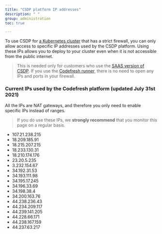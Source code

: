 ```yaml
---
title: "CSDP platform IP addresses"
description: " "
group: administration
toc: true

---
```

To use CSDP for [a Kubernetes cluster]({{site.baseurl}}/docs/deploy-to-kubernetes/add-kubernetes-cluster/) that has a strict firewall, you can only allow access to specific IP addresses used by the CSDP platform. Using these IPs allows you to deploy to your cluster even when it is not accessible from the public internet.

>This is needed only for customers who use the [SAAS version of CSDP]({{site.baseurl}}/docs/administration/installation-security/). If you use the [Codefresh runner]({{site.baseurl}}/docs/administration/codefresh-runner/), there is no need to open any IPs and ports in your firewall.

### Current IPs used by the Codefresh platform (updated July 31st 2021)

All the IPs are NAT gateways, and therefore you only need to enable specific IPs instead of ranges.

>If you do use these IPs, we **strongly recommend** that you monitor this page on a regular basis.

- 107.21.238.215
- 18.209.185.91
- 18.215.207.215
- 18.233.130.31
- 18.210.174.176
- 23.20.5.235
- 3.232.154.67
- 34.192.31.53
- 34.193.111.98
- 34.195.17.245
- 34.196.33.69
- 34.198.38.4
- 34.200.163.76
- 44.238.236.43
- 44.234.209.117
- 44.239.141.205
- 44.228.66.171
- 44.238.167.159
- 44.237.63.217
 
